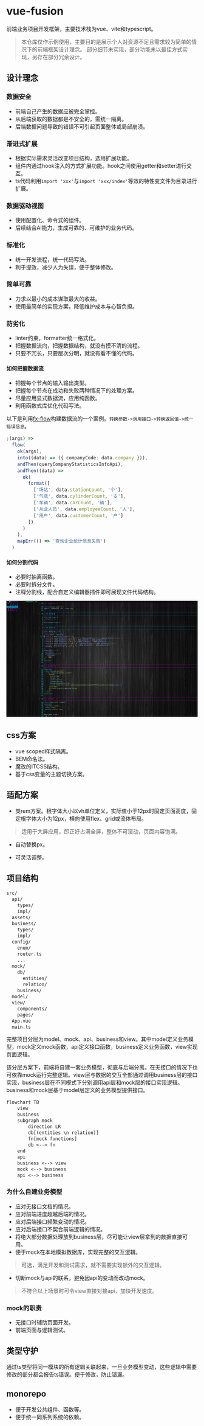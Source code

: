 # vue-fusion

前端业务项目开发框架，主要技术栈为vue、vite和typescript。

> 本仓库仅作示例使用，主要目的是展示个人对资源不足且需求较为简单的情况下的前端框架设计理念。
> 部分细节未实现，部分功能未以最佳方式实现，另存在部分冗余设计。

## 设计理念

### 数据安全

- 前端自己产生的数据应被完全掌控。
- 从后端获取的数据都是不安全的，需统一隔离。
- 后端数据问题导致的错误不可引起页面整体或局部崩溃。

### 渐进式扩展

- 根据实际需求灵活改变项目结构，选用扩展功能。
- 组件内通过hook注入的方式扩展功能。hook之间使用getter和setter进行交互。
- ts代码利用`import 'xxx'`与`import 'xxx/index'`等效的特性变文件为目录进行扩展。

### 数据驱动视图

- 使用配置化、命令式的组件。
- 后续结合AI能力，生成可靠的、可维护的业务代码。

### 标准化

- 统一开发流程，统一代码写法。
- 利于提效，减少人为失误，便于整体修改。

### 简单可靠

- 力求以最小的成本谋取最大的收益。
- 使用最简单的实现方案，降低维护成本与心智负担。

### 防劣化

- linter约束，formatter统一格式化。
- 把握数据流向，把握数据结构，就没有摸不清的流程。
- 只要不冗长，只要层次分明，就没有看不懂的代码。

#### 如何把握数据流

- 把握每个节点的输入输出类型。
- 把握每个节点在成功和失败两种情况下的处理方案。
- 尽量应用显式数据流，应用纯函数。
- 利用函数式库优化代码写法。

以下是利用[fx-flow](https://fx-flow.niuiic.com/)构建数据流的一个案例。`转换参数->调用接口->转换返回值->统一错误信息`。

```typescript
;(args) =>
  flow(
    ok(args),
    into((data) => ({ companyCode: data.company })),
    andThen(queryCompanyStatisticsInfoApi),
    andThen((data) =>
      ok(
        format([
          ['场站', data.stationCount, '个'],
          ['气瓶', data.cylinderCount, '支'],
          ['车辆', data.carCount, '辆'],
          ['从业人员', data.employeeCount, '人'],
          ['用户', data.customerCount, '户']
        ])
      )
    ),
    mapErr(() => '查询企业统计信息失败')
  )
```

#### 如何分割代码

- 必要时抽离函数。
- 必要时拆分文件。
- 注释分割线，配合自定义编辑器插件即可展现文件代码结构。

<img src="https://github.com/niuiic/assets/blob/main/vue-fusion/divider.png" />

## css方案

- vue scoped样式隔离。
- BEM命名法。
- 魔改的ITCSS结构。
- 基于css变量的主题切换方案。

## 适配方案

- 类rem方案。根字体大小以vh单位定义，实际值小于12px时固定页面高度，固定根字体大小为12px，横向使用flex、grid或流体布局。

> 适用于大屏应用，即正好占满全屏，整体不可滚动，页面内容饱满。

- 自动替换px。

- 可灵活调整。

## 项目结构

```
src/
  api/
    types/
    impl/
  assets/
  business/
    types/
    impl/
  config/
    enum/
    router.ts
    ...
  mock/
    db/
      entities/
      relation/
    business/
  model/
  view/
    components/
    pages/
  App.vue
  main.ts
```

完整项目分层为model、mock、api、business和view。其中model定义业务模型，mock定义mock函数，api定义接口函数，business定义业务函数，view实现页面逻辑。

该分层方案下，前端将自建一套业务模型，彻底与后端分离。在无接口的情况下也可依靠mock运行完整逻辑。view层与数据的交互全部通过调用business层的接口实现，business层在不同模式下分别调用api层和mock层的接口实现逻辑。business和mock层基于model层定义的业务模型提供接口。

```mermaid
flowchart TB
    view
    business
    subgraph mock
        direction LR
        db[(entities \n relation)]
        fn[mock functions]
        db <--> fn
    end
    api
    business <--> view
    mock <--> business
    api <--> business
```

### 为什么自建业务模型

- 应对无接口文档的情况。
- 应对前端进度超越后端的情况。
- 应对后端接口频繁变动的情况。
- 应对后端接口不契合前端逻辑的情况。
- 将绝大部分数据处理放到business层，尽可能让view层拿到的数据直接可用。
- 便于mock在本地模拟数据库，实现完整的交互逻辑。

> 可选，满足开发和测试需求，就不需要实现额外的交互逻辑。

- 切断mock与api的联系，避免因api的变动而改动mock。

> 不符合以上场景时可令view直接对接api，加快开发速度。

### mock的职责

- 无接口时辅助页面开发。
- 前端页面与逻辑测试。

## 类型守护

通过ts类型将同一模块的所有逻辑关联起来，一旦业务模型变动，这些逻辑中需要修改的部分都会报告ts错误。便于修改，防止错漏。

## monorepo

- 便于开发公共组件、函数等。
- 便于统一同系列系统的依赖。
